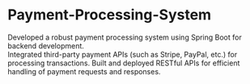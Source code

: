 # Payment-Processing-System
Developed a robust payment processing system using Spring Boot for backend development.  
Integrated third-party payment APIs (such as Stripe, PayPal, etc.) for processing transactions. 
Built and deployed RESTful APIs for efficient handling of payment requests and responses.
